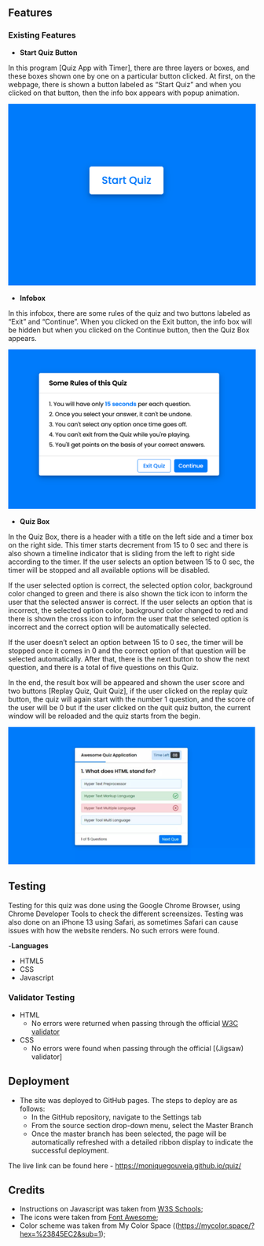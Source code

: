 ## Features
### Existing Features

- __Start Quiz Button__

In this program [Quiz App with Timer], there are three layers or boxes, and these boxes shown one by one on a particular button clicked. At first, on the webpage, there is shown a button labeled as “Start Quiz” and when you clicked on that button, then the info box appears with popup animation.

![Start Quiz Button](https://github.com/moniquegouveia/quiz/blob/main/start.png)

- __Infobox__

In this infobox, there are some rules of the quiz and two buttons labeled as “Exit” and “Continue”. When you clicked on the Exit button, the info box will be hidden but when you clicked on the Continue button, then the Quiz Box appears.


![Infobox](https://github.com/moniquegouveia/quiz/blob/main/info-box.png)

- __Quiz Box__

In the Quiz Box, there is a header with a title on the left side and a timer box on the right side. This timer starts decrement from 15 to 0 sec and there is also shown a timeline indicator that is sliding from the left to right side according to the timer. If the user selects an option between 15 to 0 sec, the timer will be stopped and all available options will be disabled.

If the user selected option is correct, the selected option color, background color changed to green and there is also shown the tick icon to inform the user that the selected answer is correct. If the user selects an option that is incorrect, the selected option color, background color changed to red and there is shown the cross icon to inform the user that the selected option is incorrect and the correct option will be automatically selected.

If the user doesn’t select an option between 15 to 0 sec, the timer will be stopped once it comes in 0 and the correct option of that question will be selected automatically. After that, there is the next button to show the next question, and there is a total of five questions on this Quiz.

In the end, the result box will be appeared and shown the user score and two buttons [Replay Quiz, Quit Quiz], if the user clicked on the replay quiz button, the quiz will again start with the number 1 question, and the score of the user will be 0 but if the user clicked on the quit quiz button, the current window will be reloaded and the quiz starts from the begin.

 ![Quiz Box](https://github.com/moniquegouveia/quiz/blob/main/questions.png)
 

## Testing 
Testing for this quiz was done using the Google Chrome Browser, using Chrome Developer Tools to check the different screensizes. Testing was also done on an iPhone 13 using Safari, as sometimes Safari can cause issues with how the website renders. No such errors were found.

-__Languages__

- HTML5
- CSS
- Javascript

### Validator Testing 


- HTML
  - No errors were returned when passing through the official [W3C validator](https://validator.w3.org/nu/?doc=https%3A%2F%2Fmoniquegouveia.github.io%2Frecipe%2Findex.html)
- CSS
  - No errors were found when passing through the official [(Jigsaw) validator]

## Deployment

- The site was deployed to GitHub pages. The steps to deploy are as follows: 
  - In the GitHub repository, navigate to the Settings tab 
  - From the source section drop-down menu, select the Master Branch
  - Once the master branch has been selected, the page will be automatically refreshed with a detailed ribbon display to indicate the successful deployment. 

The live link can be found here - https://moniquegouveia.github.io/quiz/


## Credits 

- Instructions on Javascript was taken from [W3S Schools](https://www.w3schools.com/);
- The icons were taken from [Font Awesome](https://fontawesome.com/);
- Color scheme was taken from My Color Space ((https://mycolor.space/?hex=%23845EC2&sub=1);

